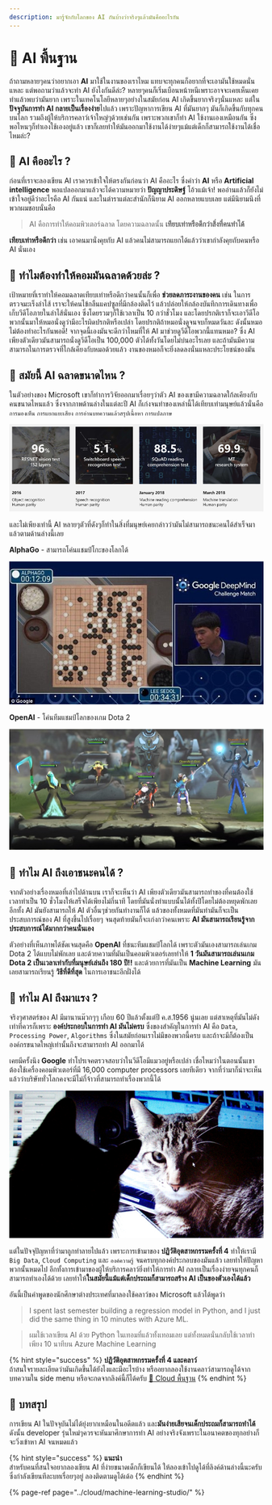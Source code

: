 ```yaml
---
description: มารู้จักกับโลกของ AI กันบ้างว่าจริงๆแล้วมันคืออะไรกัน
---
```


# 👶 AI พื้นฐาน

ถ้าถามหลายๆคนว่าอยากเอา **AI** มาใช้ในงานของเราไหม แทบจะทุกคนก็อยากที่จะเอามันใช้หมดนั่นแหละ แต่พอถามว่าแล้วจะทำ AI ยังไงกันดีล่ะ? หลายๆคนก็เริ่มเบือนหน้าหนีเพราะอาจจะเคยเห็นเคยทำแล้วพบว่ามันยาก เพราะในเทคโนโลยีหลายๆอย่างในสมัยก่อน AI เกิดขึ้นยากจริงๆนั่นแหละ แต่ใน**ปัจจุบันการทำ AI กลายเป็นเรื่องง่าย**ไปแล้ว เพราะปัญหาการเขียน AI ที่มันยากๆ มันก็เกิดขึ้นกับทุกคนบนโลก รวมถึงผู้ให้บริการคลาว์เจ้าใหญ่ๆด้วยเช่นกัน เพราะพวกเขาก็ทำ AI ใช้งานเองเหมือนกัน ซึ่งพอไหนๆก็ทำเองใช้เองอยู่แล้ว เขาก็เลยทำให้มันออกมาใช้งานได้ง่ายๆแม้แต่เด็กก็สามารถใช้งานได้เชื่อไหมล่ะ?

## 🤔 AI คืออะไร ?

ก่อนที่เราจะลองเขียน AI เราควรเข้าใจให้ตรงกันก่อนว่า AI คืออะไร ซึ่งคำว่า **AI** หรือ **Artificial intelligence** พอแปลออกมาแล้วจะได้ความหมายว่า **ปัญญาประดิษฐ์** โอ้วแม้เจ้า! พออ่านแล้วก็ยังไม่เข้าใจอยู่ดีว่าอะไรคือ AI กันแน่ และในตำราแต่ละสำนักก็นิยาม AI ออกหลายแบบเลย แต่มีนิยามนึงที่พวกผมชอบนั่นคือ 

> AI คือการทำให้คอมพิวเตอร์ฉลาด โดยความฉลาดนั้น **เทียบเท่าหรือดีกว่าสิ่งที่คนทำได้**

**เทียบเท่าหรือดีกว่า** เช่น เอาคนมานั่งคุยกับ AI แล้วคนไม่สามารถแยกได้แล้วว่าเขากำลังคุยกับคนหรือ AI นั่นเอง

## 🤔 **ทำไมต้องทำให้คอมมันฉลาดด้วยล่ะ ?**

เป้าหมายที่เราทำให้คอมฉลาดเทียบเท่าหรือดีกว่าคนนั้นก็เพื่อ **ช่วยลดภาระงานของคน** เช่น ในการตรวจมะเร็งลำไส้ เราจะให้คนไข้กลืนแคปซูลที่มีกล้องติดไว้ แล้วปล่อยให้กล้องบันทึกการเดินทางเพื่อเก็บวีดีโอภายในลำไส้นั่นเอง ซึ่งโดยรวมๆก็ใช้เวลาเป็น 10 กว่าชั่วโมง และโดยปรกติเราก็จะเอาวีดีโอพวกนั้นมาให้หมอนั่งดูว่ามีอะไรผิดปรกติหรือเปล่า โดยปรกติถ้าหมอนั่งดูจนจบก็หมดวันละ ดังนั้นหมอไม่ต้องทำอะไรกันพอดี! จากจุดนี้เองมันจะดีกว่าไหมที่ให้ AI มาช่วยดูวีดีโอพวกนี้แทนหมอ? ซึ่ง AI เพียงตัวเดียวมันสามารถนั่งดูวีดีโอเป็น 100,000 ตัวได้ทั้งวันโดยไม่บ่นอะไรเลย และถ้ามันมีความสามารถในการตรวจที่ใกล้เคียงกับหมอด้วยแล้ว งานของหมอก็จะยิ่งลดลงนั่นแหละประโยชน์ของมัน

## 🤔 สมัยนี้ AI ฉลาดขนาดไหน ?

ในตัวอย่างของ Microsoft เขาก็ทำการวิจัยออกมาเรื่อยๆว่าตัว AI ของเขามีความฉลาดใก้ลเคียงกับคนขนาดไหนแล้ว ซึ่งจากภาพด้านล่างในแต่ละปี AI ก็เก่งจนทำของเหล่านี้ได้เทียบเท่ามนุษย์แล้วนั่นคือ `การมองเห็น` `การแยกแยะเสียง` `การอ่านบทความแล้วสรุปเนื้อหา` `การแปลภาษ`

![](../.gitbook/assets/image%20%2879%29.png)

และไม่เพียงเท่านี้ AI หลายๆตัวที่ดังๆก็ทำในสิ่งที่มนุษย์เคยกล่าวว่ามันไม่สามารถชนะคนได้สำเร็จมาแล้วตามด้านล่างนี้เลย

**AlphaGo** - สามารถโค่นแชมป์โกะของโลกได้

![](../.gitbook/assets/image%20%28246%29.png)

**OpenAI** - โค่นทีมแชมป์โลกของเกม Dota 2

![](../.gitbook/assets/image%20%28238%29.png)

## 🤔 ทำไม AI ถึงเอาชนะคนได้ ?

จากตัวอย่างเรื่องหมอที่เล่าไปด้านบน เราก็จะเห็นว่า AI เพียงตัวเดียวมันสามารถทำของที่คนต้องใช้เวลาทำเป็น 10 ชั่วโมงให้เสร็จได้เพียงไม่กี่นาที โดยที่มันนั่งทำแบบนั้นได้ทั้งปีโดยไม่ต้องหยุดพักเลย อีกทั้ง AI มันยังสามารถให้ AI ตัวอื่นๆช่วยกันทำงานก็ได้ แล้วของทั้งหมดที่มันทำมันก็จะเป็นประสบการณ์ของ AI ที่สูงขึ้นไปเรื่อยๆ จนสุดท้ายมันก็จะเก่งกว่าคนเพราะ **AI มันสามารถเรียนรู้จากประสบการณ์ได้มากกว่าคนนั่นเอง** 

ตัวอย่างที่เห็นภาพได้ชัดเจนสุดคือ **OpenAI** ที่ชนะทีมแชมป์โลกได้ เพราะตัวมันเองสามารถเล่นเกม Dota 2 ได้แบบไม่พักเลย และด้วยความที่มันเป็นคอมพิวเตอร์เลยทำให้ **1 วันมันสามารถเล่นนเกม Dota 2 เป็นเวลาเท่ากับที่มนุษย์เล่นถึง 180 ปี!!** และด้วยการที่มันเป็น **Machine Learning** มันเลยสามารถเรียนรู้ **วิธีที่ดีที่สุด** ในการเอาชนะอีกฝั่งได้

## 🤔 ทำไม AI ถึงมาแรง ?

จริงๆศาสตร์ของ AI มีมานานม๊วกๆๆ เกือบ 60 ปีแล้วตั้งแต่ปี ค.ส.1956 นู่นเลย แต่สาเหตุที่มันไม่ดังเท่าที่ควรก็เพราะ **องค์ประกอบในการทำ AI มันไม่ครบ** ซึ่งของสำคัญในการทำ AI คือ `Data`, `Processing Power`, `Algorithms` ซึ่งในสมัยก่อนเราไม่มีของพวกนี้ครบ และถ้าจะมีก็ต้องเป็นองค์กรขนาดใหญ่เท่านั้นถึงจะสามารถทำ AI ออกมาได้ 

เคยมีครั้งนึง **Google** ทำโปรเจคตรวจสอบว่าในวีดีโอมีแมวอยู่หรือเปล่า เชื่อไหมว่าในตอนนั้นเขาต้องใช้เครื่องคอมพิวเตอร์ที่มี 16,000 computer processors เลยทีเดียว จากที่ว่ามาก็น่าจะเห็นแล้วว่าบริษัททั่วโลกคงจะมีไม่กี่จ้าวที่สามารถทำเรื่องพวกนี้ได้

![&#xE42;&#xE1B;&#xE23;&#xE40;&#xE08;&#xE04;&#xE01;&#xE39;&#xE49;&#xE42;&#xE25;&#xE01;&#xE2B;&#xE32;&#xE19;&#xE49;&#xE2D;&#xE07;&#xE40;&#xE2B;&#xE21;&#xE35;&#xE4A;&#xE22;&#xE27;&#xE43;&#xE19;&#xE27;&#xE35;&#xE14;&#xE35;&#xE42;&#xE2D;](../.gitbook/assets/image%20%28404%29.png)

แต่ในปัจจุปัญหาที่ว่ามาถูกทำลายไปแล้ว เพราะการเข้ามาของ **ปฏิวัติอุตสาหกรรมครั้งที่ 4** ทำให้เรามี `Big Data`, `Cloud Computing` และ `องค์ความรู้` จนครบทุกองค์ประกอบของมันแล้ว เลยทำให้ปัญหาพวกนั้นหมดไป อีกทั้งการเข้ามาของผู้ให้บริการคลาว์ยิ่งทำให้การทำ AI กลายเป็นเรื่องง่ายจนทุกคนก็สามารถทำเองได้ด้วย เลยทำให้**ในสมัยนี้แม้แต่เด็กประถมก็สามารถสร้าง AI เป็นของตัวเองได้แล้ว**

อันนี้เป็นคำพูดของนักศึกษาต่างประเทศที่มาลองใช้คลาว์ของ Microsoft แล้วได้พูดว่า

> I spent last semester building a regression model in Python, and I just did the same thing in 10 minutes with Azure ML.

> ผมใช้เวลาเขียน AI ด้วย Python ในเทอมที่แล้วทั้งเทอมเลย แต่ทั้งหมดนั่นกลับใช้เวลาทำเพียง 10 นาทีบน Azure Machine Learning

{% hint style="success" %}
**ปฏิวัติอุตสาหกรรมครั้งที่ 4 และคลาว์**  
ถ้าสนใจรายละเอียดว่ามันเกิดขึ้นได้ยังไงและมีอะไรบ้าง หรืออยากลองใช้งานคลาว์สามารถดูได้จากบทความใน side menu หรือจะกดจากลิงค์นี้ก็ได้ครับ [👶 Cloud พื้นฐาน](https://saladpuk.gitbook.io/learn/basic/cloud101)
{% endhint %}

## 🎯 บทสรุป

การเขียน AI ในปัจจุบันไม่ได้ยุ่งยากเหมือนในอดีตแล้ว และ**มันง่ายเสียจนเด็กประถมก็สามารถทำได้** ดังนั้น developer รุ่นใหม่ๆควรจะหันมาศึกษาการทำ AI อย่างจริงจังเพราะในอนาคตของทุกอย่างก็จะวิ่งเข้าหา AI จนหมดแล้ว

{% hint style="success" %}
**แนะนำ**  
สำหรับคนที่สนใจอยากลองเขียน AI ที่ง่ายขนาดเด็กก็เขียนได้ ให้ลองเข้าไปดูได้ที่ลิงค์ด้านล่างนี้นะครับ ซึ่งกำลังเขียนทีละบทเรื่อยๆอยู่ ลองติดตามดูได้เด้อ
{% endhint %}

{% page-ref page="../cloud/machine-learning-studio/" %}

